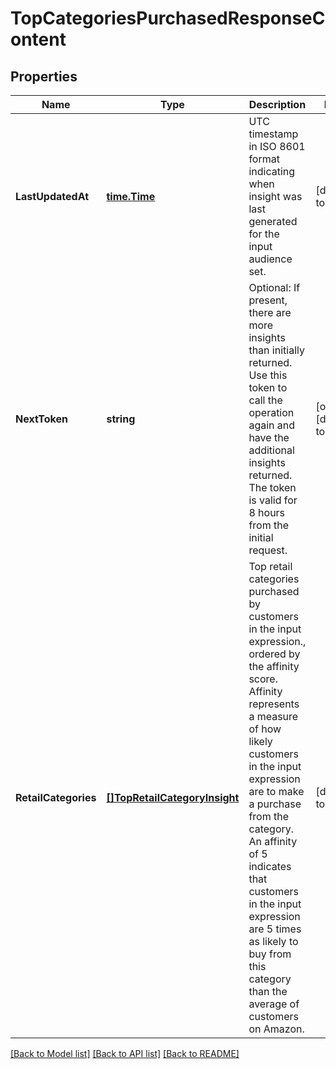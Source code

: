 # TopCategoriesPurchasedResponseContent

## Properties
Name | Type | Description | Notes
------------ | ------------- | ------------- | -------------
**LastUpdatedAt** | [**time.Time**](time.Time.md) | UTC timestamp in ISO 8601 format indicating when insight was last generated for the input audience set. | [default to null]
**NextToken** | **string** | Optional: If present, there are more insights than initially returned. Use this token to call the operation again                     and have the additional insights returned. The token is valid for 8 hours from the initial request. | [optional] [default to null]
**RetailCategories** | [**[]TopRetailCategoryInsight**](TopRetailCategoryInsight.md) | Top retail categories purchased by customers in the input expression., ordered by the affinity score.                         Affinity represents a measure of how likely customers in the input expression are to make a purchase                     from the category. An affinity of 5 indicates that customers in the input expression are 5 times as likely to                     buy from this category than the average of customers on Amazon. | [default to null]

[[Back to Model list]](../README.md#documentation-for-models) [[Back to API list]](../README.md#documentation-for-api-endpoints) [[Back to README]](../README.md)

